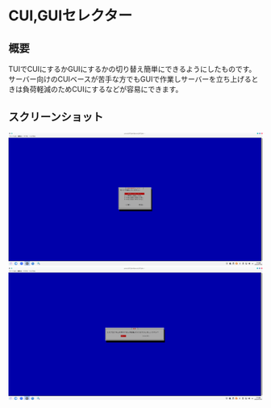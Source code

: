 # CUI,GUIセレクター

## 概要
TUIでCUIにするかGUIにするかの切り替え簡単にできるようにしたものです。
サーバー向けのCUIベースが苦手な方でもGUIで作業しサーバーを立ち上げるときは負荷軽減のためCUIにするなどが容易にできます。

## スクリーンショット
![選択](/image/1.png)
![確認](/image/2.png)
